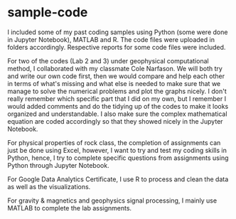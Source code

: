 # sample-code
I included some of my past coding samples using Python (some were done in Jupyter Notebook), MATLAB and R. The code files were uploaded in folders accordingly. Respective reports for some code files were included.

For two of the codes (Lab 2 and 3) under geophysical computational method, I collaborated with my classmate Cole Narfason. We will both try and write our own code first, then we would compare and help each other in terms of what's missing and what else is needed to make sure that we manage to solve the numerical problems and plot the graphs nicely. I don't really remember which specific part that I did on my own, but I remember I would added comments and do the tidying up of the codes to make it looks organized and understandable. I also make sure the complex mathematical equation are coded accordingly so that they showed nicely in the Jupyter Notebook.

For physical properties of rock class, the completion of assignments can just be done using Excel, however, I want to try and test my coding skills in Python, hence, I try to complete specific questions from assignments using Python through Jupyter Notebook.

For Google Data Analytics Certificate, I use R to process and clean the data as well as the visualizations.

For gravity & magnetics and geophysics signal processing, I mainly use MATLAB to complete the lab assignments.
